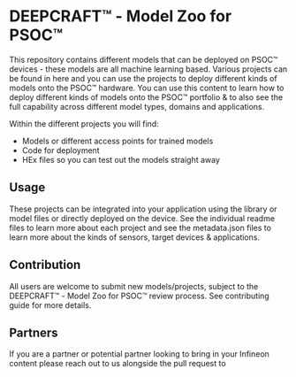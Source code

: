 # DEEPCRAFT™ - Model Zoo for PSOC™ 

This repository contains different models that can be deployed on PSOC™ devices - these models are all machine learning based. Various projects can be found in here and you can use the projects to deploy different kinds of models onto the PSOC™ hardware. You can use this content to learn how to deploy different kinds of models onto the PSOC™ portfolio & to also see the full capability across different model types, domains and applications.

Within the different projects you will find:
* Models or different access points for trained models
* Code for deployment
* HEx files so you can test out the models straight away

## Usage
These projects can be integrated into your application using the library or model files or directly deployed on the device. See the individual readme files to learn more about each project and see the metadata.json files to learn more about the kinds of sensors, target devices & applications.

## Contribution
All users are welcome to submit new models/projects, subject to the DEEPCRAFT™ - Model Zoo for PSOC™ review process. See contributing guide for more details.

## Partners
If you are a partner or potential partner looking to bring in your Infineon content please reach out to us alongside the pull request to 

